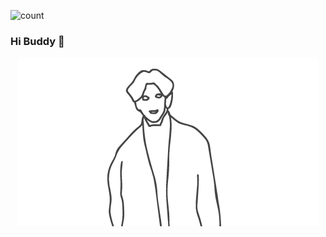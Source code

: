 ![count](https://visitor-badge.laobi.icu/badge?page_id=https://github.com/CarryChang)

### Hi  Buddy 👋 
<div align=center><img  src="https://github.com/CarryChang/CarryChang/blob/master/cai.gif"></dev>

<!--
**CarryChang/CarryChang** is a ✨ _special_ ✨ repository because its `README.md` (this file) appears on your GitHub profile.

Here are some ideas to get you started:

- 🔭 I’m currently working on ...
- 🌱 I’m currently learning ...
- 👯 I’m looking to collaborate on ...
- 🤔 I’m looking for help with ...
- 💬 Ask me about ...
- 📫 How to reach me: ...
- 😄 Pronouns: ...
- ⚡ Fun fact: ...
-->
